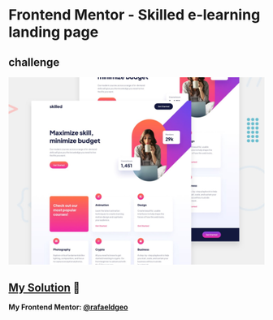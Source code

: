 # Frontend Mentor - Skilled e-learning landing page
## challenge

![Design preview for the Skilled e-learning landing page coding challenge](./preview.jpg)

## [My Solution](https://rafaeldgeo.github.io/my-practices-in-the-frontend-mentor/newbie/equalizer-landing-page/) 🚀
**My Frontend Mentor: [@rafaeldgeo](https://www.frontendmentor.io/profile/rafaeldgeo)**

